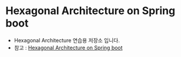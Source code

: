 # Hexagonal Architecture on Spring boot

- Hexagonal Architecture 연습용 저장소 입니다.
- 참고 : [Hexagonal Architecture on Spring boot](https://jivimberg.io/blog/2020/02/01/hexagonal-architecture-on-spring-boot/)
